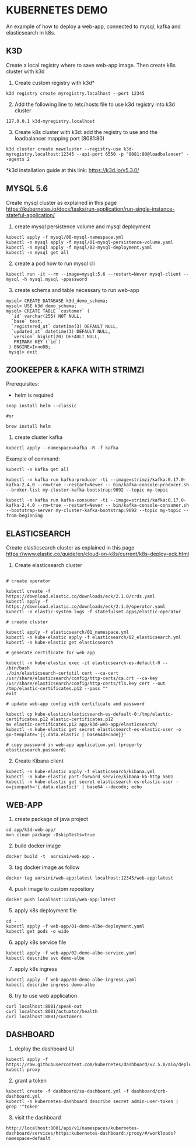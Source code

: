 # KUBERNETES DEMO

An example of how to deploy a web-app, connected to mysql, kafka and elasticsearch in k8s.

## K3D

Create a local registry where to save web-app image. Then create k8s cluster with k3d

1. Create custom registry with k3d*

```shell 
k3d registry create myregistry.localhost --port 12345 
```

2. Add the following line to /etc/hosts file to use k3d registry into k3d cluster 

```shell 
127.0.0.1 k3d-myregistry.localhost 
``` 

3. Create k8s cluster with k3d: add the registry to use and the loadbalancer mapping port (8081:80)

```shell 
k3d cluster create newcluster --registry-use k3d-myregistry.localhost:12345 --api-port 6550 -p "8081:80@loadbalancer" --agents 2 
```

*k3d installation guide at this link: https://k3d.io/v5.3.0/

## MYSQL 5.6

Create mysql cluster as explained in this page https://kubernetes.io/docs/tasks/run-application/run-single-instance-stateful-application/

1. create mysql persistence volume and mysql deployment

```shell
kubectl apply -f mysql/00-mysql-namespace.yml
kubectl -n mysql apply -f mysql/01-mysql-persistence-volume.yaml
kubectl -n mysql apply -f mysql/02-mysql-deployment.yaml 
kubectl -n mysql get all
```

2. create a pod how to run mysql cli
```shell
kubectl run -it --rm --image=mysql:5.6 --restart=Never mysql-client -- mysql -h mysql.mysql -ppassword
```

3. create schema and table necessary to run web-app

```shell
mysql> CREATE DATABASE k3d_demo_schema;
mysql> USE k3d_demo_schema;
mysql> CREATE TABLE `customer` (
  `id` varchar(255) NOT NULL,
  `base` text,
  `registered_at` datetime(3) DEFAULT NULL,
  `updated_at` datetime(3) DEFAULT NULL,
  `version` bigint(20) DEFAULT NULL,
   PRIMARY KEY (`id`)
 ) ENGINE=InnoDB;
 mysql> exit
```

## ZOOKEEPER & KAFKA WITH STRIMZI

Prerequisites:

- helm is required

```shell
snap install helm --classic

#or 

brew install helm
```

1. create cluster kafka

```shell
kubectl apply --namespace=kafka -R -f kafka
```

Example of command: 

```shell
kubectl -n kafka get all

kubectl -n kafka run kafka-producer -ti --image=strimzi/kafka:0.17.0-kafka-2.4.0 --rm=true --restart=Never -- bin/kafka-console-producer.sh --broker-list my-cluster-kafka-bootstrap:9092 --topic my-topic

kubectl -n kafka run kafka-consumer -ti --image=strimzi/kafka:0.17.0-kafka-2.4.0 --rm=true --restart=Never -- bin/kafka-console-consumer.sh --bootstrap-server my-cluster-kafka-bootstrap:9092 --topic my-topic --from-beginning
```

## ELASTICSEARCH

Create elasticsearch cluster as explained in this page https://www.elastic.co/guide/en/cloud-on-k8s/current/k8s-deploy-eck.html

1. Create elasticsearch cluster
   
```shell

# create operator

kubectl create -f https://download.elastic.co/downloads/eck/2.1.0/crds.yaml
kubectl apply -f https://download.elastic.co/downloads/eck/2.1.0/operator.yaml
kubectl -n elastic-system logs -f statefulset.apps/elastic-operator  

# create cluster

kubectl apply -f elasticsearch/01_namespace.yml
kubectl -n kube-elastic apply -f elasticsearch/02_elasticsearch.yml
kubectl -n kube-elastic get elasticsearch

# generate certificate for web app

kubectl -n kube-elastic exec -it elasticsearch-es-default-0 -- /bin/bash
./bin/elasticsearch-certutil cert --ca-cert /usr/share/elasticsearch/config/http-certs/ca.crt --ca-key /usr/share/elasticsearch/config/http-certs/tls.key cert --out /tmp/elastic-certificates.p12 --pass ""
exit

# update web-app config with certificate and password

kubectl cp kube-elastic/elasticsearch-es-default-0:/tmp/elastic-certificates.p12 elastic-certificates.p12
mv elastic-certificates.p12 app/k3d-web-app/elasticsearch/
kubectl -n kube-elastic get secret elasticsearch-es-elastic-user -o go-template='{{.data.elastic | base64decode}}'

# copy password in web-app application.yml (property elasticsearch.password)
```

2. Create Kibana client

```shell
kubectl -n kube-elastic apply -f elasticsearch/kibana.yml
kubectl -n kube-elastic port-forward service/kibana-kb-http 5601
kubectl -n kube-elastic get secret elasticsearch-es-elastic-user -o=jsonpath='{.data.elastic}' | base64 --decode; echo
```

## WEB-APP

1. create package of java project

```shell
cd app/k3d-web-app/
mvn clean package -DskipTests=true
```

2. build docker image

```shell
docker build -t  aorsini/web-app . 
```

3. tag docker image as follow

```shell 
docker tag aorsini/web-app:latest localhost:12345/web-app:latest 
```

4. push image to custom repository

```shell 
docker push localhost:12345/web-app:latest 
```

5. apply k8s deployment file

```shell 
cd -
kubectl apply -f web-app/01-demo-albe-deployment.yaml 
kubectl get pods -o wide
``` 

6.  apply k8s service file

```shell
kubectl apply -f web-app/02-demo-albe-service.yaml
kubectl describe svc demo-albe
```

7. apply k8s ingress

```shell
kubectl apply -f web-app/03-demo-albe-ingress.yaml
kubectl describe ingress demo-albe
```
8.  try to use web application

```shell 
curl localhost:8081/speak-out
curl localhost:8081/actuator/health
curl localhost:8081/customers 
```

## DASHBOARD

1. deploy the dashboard UI

```shell
kubectl apply -f https://raw.githubusercontent.com/kubernetes/dashboard/v2.5.0/aio/deploy/recommended.yaml
kubectl proxy
```

2. grant a token

```shell
kubectl create -f dashboard/sa-dashboard.yml -f dashboard/crb-dashboard.yml
kubectl -n kubernetes-dashboard describe secret admin-user-token | grep '^token'
```

3. visit the dashboard

```shell
http://localhost:8001/api/v1/namespaces/kubernetes-dashboard/services/https:kubernetes-dashboard:/proxy/#/workloads?namespace=default
```